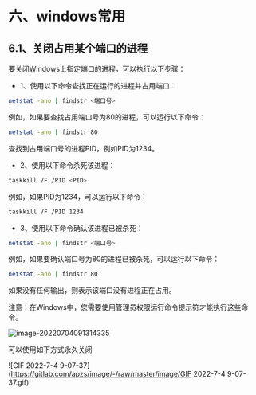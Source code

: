 # 六、windows常用

## 6.1、关闭占用某个端口的进程

要关闭Windows上指定端口的进程，可以执行以下步骤：

- 1、使用以下命令查找正在运行的进程并占用端口：

```bash
netstat -ano | findstr <端口号>
```

例如，如果要查找占用端口号为80的进程，可以运行以下命令：

```bash
netstat -ano | findstr 80
```

查找到占用端口号的进程PID，例如PID为1234。

- 2、使用以下命令杀死该进程：

```bash
taskkill /F /PID <PID>
```

例如，如果PID为1234，可以运行以下命令：

```bash
taskkill /F /PID 1234
```

- 3、使用以下命令确认该进程已被杀死：

```bash
netstat -ano | findstr <端口号>
```

例如，如果要确认端口号为80的进程已被杀死，可以运行以下命令：

```bash
netstat -ano | findstr 80
```

如果没有任何输出，则表示该端口没有进程正在占用。

注意：在Windows中，您需要使用管理员权限运行命令提示符才能执行这些命令。

![image-20220704091314335](https://gitlab.com/apzs/image/-/raw/master/image/image-20220704091314335.png)

可以使用如下方式永久关闭

![GIF 2022-7-4 9-07-37](https://gitlab.com/apzs/image/-/raw/master/image/GIF 2022-7-4 9-07-37.gif)